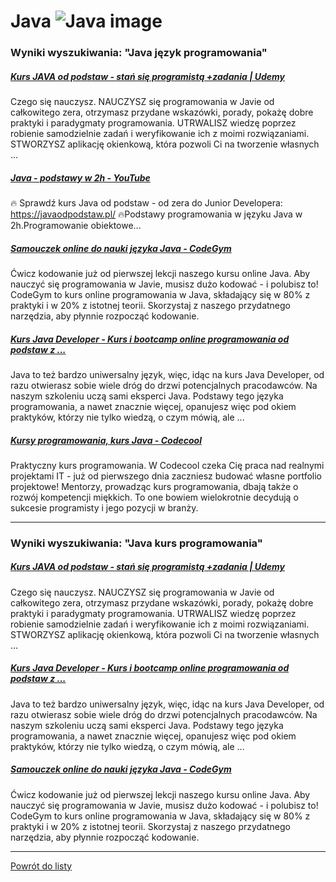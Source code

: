 # Java ![Java image](https://www.tiobe.com/wp-content/themes/tiobe/tiobe-index/images/Java.png)

### Wyniki wyszukiwania: "Java język programowania" 

##### [Kurs JAVA od podstaw - stań się programistą +zadania | Udemy](https://www.udemy.com/course/bojarski-kurs-java/) 

 Czego się nauczysz. NAUCZYSZ się programowania w Javie od całkowitego zera, otrzymasz przydane wskazówki, porady, pokażę dobre praktyki i paradygmaty programowania. UTRWALISZ wiedzę poprzez robienie samodzielnie zadań i weryfikowanie ich z moimi rozwiązaniami. STWORZYSZ aplikację okienkową, która pozwoli Ci na tworzenie własnych ...


##### [Java - podstawy w 2h - YouTube](https://www.youtube.com/watch?v=6G19kFcVXTo) 

 🔥 Sprawdź kurs Java od podstaw - od zera do Junior Developera: https://javaodpodstaw.pl/ 🔥Podstawy programowania w języku Java w 2h.Programowanie obiektowe...


##### [Samouczek online do nauki języka Java - CodeGym](https://codegym.cc/pl/) 

 Ćwicz kodowanie już od pierwszej lekcji naszego kursu online Java. Aby nauczyć się programowania w Javie, musisz dużo kodować - i polubisz to! CodeGym to kurs online programowania w Java, składający się w 80% z praktyki i w 20% z istotnej teorii. Skorzystaj z naszego przydatnego narzędzia, aby płynnie rozpocząć kodowanie.


##### [Kurs Java Developer - Kurs i bootcamp online programowania od podstaw z ...](https://coderslab.pl/pl/java-developer) 

 Java to też bardzo uniwersalny język, więc, idąc na kurs Java Developer, od razu otwierasz sobie wiele dróg do drzwi potencjalnych pracodawców. Na naszym szkoleniu uczą sami eksperci Java. Podstawy tego języka programowania, a nawet znacznie więcej, opanujesz więc pod okiem praktyków, którzy nie tylko wiedzą, o czym mówią, ale ...


##### [Kursy programowania, kurs Java - Codecool](https://codecool.com/pl/kursy/) 

 Praktyczny kurs programowania. W Codecool czeka Cię praca nad realnymi projektami IT - już od pierwszego dnia zaczniesz budować własne portfolio projektowe! Mentorzy, prowadząc kurs programowania, dbają także o rozwój kompetencji miękkich. To one bowiem wielokrotnie decydują o sukcesie programisty i jego pozycji w branży.




---

### Wyniki wyszukiwania: "Java kurs programowania" 

##### [Kurs JAVA od podstaw - stań się programistą +zadania | Udemy](https://www.udemy.com/course/bojarski-kurs-java/) 

 Czego się nauczysz. NAUCZYSZ się programowania w Javie od całkowitego zera, otrzymasz przydane wskazówki, porady, pokażę dobre praktyki i paradygmaty programowania. UTRWALISZ wiedzę poprzez robienie samodzielnie zadań i weryfikowanie ich z moimi rozwiązaniami. STWORZYSZ aplikację okienkową, która pozwoli Ci na tworzenie własnych ...


##### [Kurs Java Developer - Kurs i bootcamp online programowania od podstaw z ...](https://coderslab.pl/pl/java-developer) 

 Java to też bardzo uniwersalny język, więc, idąc na kurs Java Developer, od razu otwierasz sobie wiele dróg do drzwi potencjalnych pracodawców. Na naszym szkoleniu uczą sami eksperci Java. Podstawy tego języka programowania, a nawet znacznie więcej, opanujesz więc pod okiem praktyków, którzy nie tylko wiedzą, o czym mówią, ale ...


##### [Samouczek online do nauki języka Java - CodeGym](https://codegym.cc/pl/) 

 Ćwicz kodowanie już od pierwszej lekcji naszego kursu online Java. Aby nauczyć się programowania w Javie, musisz dużo kodować - i polubisz to! CodeGym to kurs online programowania w Java, składający się w 80% z praktyki i w 20% z istotnej teorii. Skorzystaj z naszego przydatnego narzędzia, aby płynnie rozpocząć kodowanie.




---

 [Powrót do listy](/home/mhz/Dokumenty/studia/sem4/awww/lab1/website/top20.md)